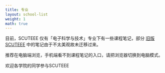 ```yaml
---
title: 专业
layout: school-list
weight: 1
math: true
---
```


<!--more-->

目前，SCUTEEE 仅有「电子科学与技术」专业下有一些课程笔记，部分 [旧版 SCUTEEE](https://scuteee.github.io) 中的笔记由于不太美观故未迁移过来。

推荐在电脑端浏览，手机端看不到课程笔记的入口，请把浏览器切换到电脑模式。

欢迎各学院的同学参与SCUTEEE